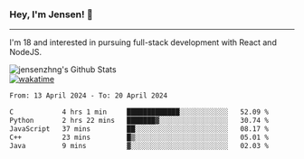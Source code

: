 ### Hey, I'm Jensen! 👋

---

I'm 18 and interested in pursuing full-stack development with React and NodeJS.

![jensenzhng's Github Stats](https://github-readme-stats.vercel.app/api?username=jensenzhng&theme=dark&show_icons=true&count_private=true)
<br />
[![wakatime](https://wakatime.com/badge/user/cbfc263d-3611-4e36-8278-8fad45fe3f62.svg)](https://wakatime.com/@cbfc263d-3611-4e36-8278-8fad45fe3f62)

<!--START_SECTION:waka-->

```txt
From: 13 April 2024 - To: 20 April 2024

C            4 hrs 1 min     █████████████░░░░░░░░░░░░   52.09 %
Python       2 hrs 22 mins   ███████▓░░░░░░░░░░░░░░░░░   30.74 %
JavaScript   37 mins         ██░░░░░░░░░░░░░░░░░░░░░░░   08.17 %
C++          23 mins         █▒░░░░░░░░░░░░░░░░░░░░░░░   05.01 %
Java         9 mins          ▓░░░░░░░░░░░░░░░░░░░░░░░░   02.03 %
```

<!--END_SECTION:waka-->
